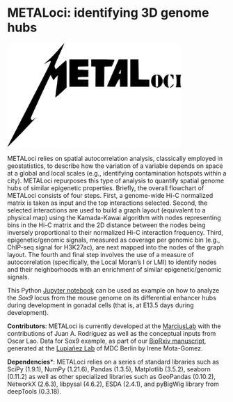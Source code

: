 # METALoci: identifying 3D genome hubs

![alt METALoci](https://github.com/3DGenomes/Sox9_METALoci/blob/main/pictures/METALoci_logo.png)

METALoci relies on spatial autocorrelation analysis, classically employed in geostatistics, to describe how the variation of a variable depends on space at a global and local scales (e.g., identifying contamination hotspots within a city). METALoci repurposes this type of analysis to quantify spatial genome hubs of similar epigenetic properties. Briefly, the overall flowchart of METALoci consists of four steps. First, a genome-wide Hi-C normalized matrix is taken as input and the top interactions selected. Second, the selected interactions are used to build a graph layout (equivalent to a physical map) using the Kamada-Kawai algorithm with nodes representing bins in the Hi-C matrix and the 2D distance between the nodes being inversely proportional to their normalized Hi-C interaction frequency. Third, epigenetic/genomic signals, measured as coverage per genomic bin (e.g., ChIP-seq signal for H3K27ac), are next mapped into the nodes of the graph layout. The fourth and final step involves the use of a measure of autocorrelation (specifically, the Local Moran’s I or LMI) to identify nodes and their neighborhoods with an enrichment of similar epigenetic/genomic signals.

This Python [Jupyter notebook](https://github.com/3DGenomes/Sox9_METALoci/blob/main/jupyter/Sox9_E13.5_METAloci.ipynb) can be used as example on how to analyze the *Sox9* locus from the mouse genome on its differential enhancer hubs during development in gonadal cells (that is, at E13.5 days during development).

**Contributors**: METALoci is currently developed at the [MarciusLab](http://www.marciuslab.org) with the contributions of Juan A. Rodríguez as well as the conceptual inputs from Oscar Lao. Data for Sox9 example, as part of our [BioRxiv manuscript](DOI), generated at the [Lupiañez Lab](https://lupilab.wordpress.com) of MDC Berlin by Irene Mota-Gomez.

**Dependencies***: METALoci relies on a series of standard libraries such as SciPy (1.9.1), NumPy (1.21.6), Pandas (1.3.5), Matplotlib (3.5.2), seaborn (0.11.2) as well as other specialized libraries such as GeoPandas (0.10.2), NetworkX (2.6.3), libpysal (4.6.2), ESDA (2.4.1), and pyBigWig library from deepTools (0.3.18).
